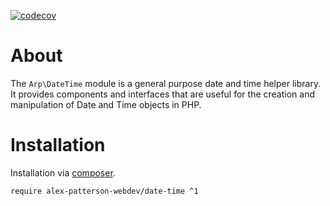 [![codecov](https://codecov.io/gh/alex-patterson-webdev/date-time/branch/master/graph/badge.svg)](https://codecov.io/gh/alex-patterson-webdev/date-time)

# About

The `Arp\DateTime` module is a general purpose date and time helper library. It provides components and interfaces that 
are useful for the creation and manipulation of Date and Time objects in PHP.

# Installation

Installation via [composer](https://getcomposer.org).

    require alex-patterson-webdev/date-time ^1